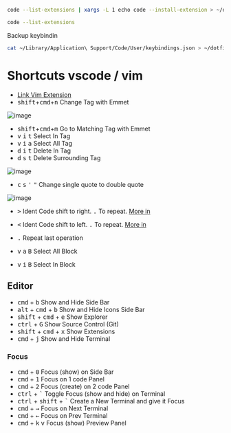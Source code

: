 ```bash
code --list-extensions | xargs -L 1 echo code --install-extension > ~/dotfiles/vscode/vscode-extensions.txt
```

```bash
code --list-extensions
```

Backup keybindin
```bash
cat ~/Library/Application\ Support/Code/User/keybindings.json > ~/dotfiles/vscode/keybindings.json
```

# Shortcuts vscode / vim
- [Link Vim Extension](https://marketplace.visualstudio.com/items?itemName=vscodevim.vim)
- <kbd>shift</kbd>+<kbd>cmd</kbd>+<kbd>n</kbd> Change Tag with Emmet

![image](https://res.cloudinary.com/practicaldev/image/fetch/s--XSlzO9Lm--/c_limit%2Cf_auto%2Cfl_progressive%2Cq_66%2Cw_880/https://cdn.hashnode.com/res/hashnode/image/upload/v1562235200819/Dpi0XgmSj.gif)

- <kbd>shift</kbd>+<kbd>cmd</kbd>+<kbd>m</kbd> Go to Matching Tag with Emmet
- <kbd>v</kbd> <kbd>i</kbd> <kbd>t</kbd> Select In Tag
- <kbd>v</kbd> <kbd>i</kbd> <kbd>a</kbd> Select All Tag
- <kbd>d</kbd> <kbd>i</kbd> <kbd>t</kbd> Delete In Tag
- <kbd>d</kbd> <kbd>s</kbd> <kbd>t</kbd> Delete Surrounding Tag

![image](https://res.cloudinary.com/practicaldev/image/fetch/s--AT6vuMxK--/c_limit%2Cf_auto%2Cfl_progressive%2Cq_66%2Cw_880/https://cdn.hashnode.com/res/hashnode/image/upload/v1561899815957/rY6Rk-Qp8.gif)

- <kbd>c</kbd> <kbd>s</kbd> <kbd>'</kbd> <kbd>"</kbd> Change single quote to double quote

![image](https://res.cloudinary.com/practicaldev/image/fetch/s--wYmgeX93--/c_limit%2Cf_auto%2Cfl_progressive%2Cq_66%2Cw_880/https://cdn.hashnode.com/res/hashnode/image/upload/v1561905097925/PfR687VHY.gif)

- <kbd>></kbd> Ident Code shift to right. <kbd>.</kbd> To repeat. [More in](https://vim.fandom.com/wiki/Shifting_blocks_visually)
- <kbd><</kbd> Ident Code shift to left. <kbd>.</kbd> To repeat. [More in](https://vim.fandom.com/wiki/Shifting_blocks_visually)
- <kbd>.</kbd> Repeat last operation

- <kbd>v</kbd> <kbd>a</kbd> <kbd>B</kbd> Select All Block
- <kbd>v</kbd> <kbd>i</kbd> <kbd>B</kbd> Select In Block


## Editor
- <kbd>cmd</kbd> + <kbd>b</kbd> Show and Hide Side Bar
- <kbd>alt</kbd> + <kbd>cmd</kbd> + <kbd>b</kbd> Show and Hide Icons Side Bar
- <kbd>shift</kbd> + <kbd>cmd</kbd> + <kbd>e</kbd> Show Explorer
- <kbd>ctrl</kbd> + <kbd>G</kbd> Show Source Control (Git)
- <kbd>shift</kbd> + <kbd>cmd</kbd> + <kbd>x</kbd> Show Extensions
- <kbd>cmd</kbd> + <kbd>j</kbd> Show and Hide Terminal


### Focus
- <kbd>cmd</kbd> + <kbd>0</kbd> Focus (show) on Side Bar
- <kbd>cmd</kbd> + <kbd>1</kbd> Focus on 1 code Panel
- <kbd>cmd</kbd> + <kbd>2</kbd> Focus (create) on 2 code Panel
- <kbd>ctrl</kbd> + <kbd>`</kbd> Toggle Focus (show and hide) on Terminal
- <kbd>ctrl</kbd> + <kbd>shift</kbd> + <kbd>`</kbd> Create a New Terminal and give it Focus
- <kbd>cmd</kbd> + <kbd>→</kbd> Focus on Next Terminal
- <kbd>cmd</kbd> + <kbd>←</kbd> Focus on Prev Terminal
- <kbd>cmd</kbd> + <kbd>k</kbd> <kbd>v</kbd> Focus (show) Preview Panel
